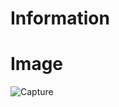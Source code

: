 # Information
# Image
![Capture](https://user-images.githubusercontent.com/121417762/236052330-a484e252-5aed-416a-ae97-71403d2d5f00.JPG)

